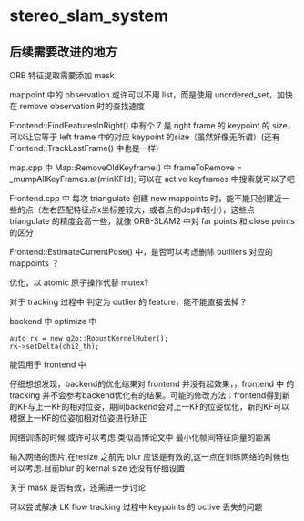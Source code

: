 # stereo_slam_system

## 后续需要改进的地方

ORB 特征提取需要添加 mask

mappoint 中的 observation 或许可以不用 list，而是使用 unordered_set，加快在 remove observation 时的查找速度

Frontend::FindFeaturesInRight() 中有个 7 是 right frame 的 keypoint 的 size，可以让它等于 left frame 中的对应 keypoint 的size（虽然好像无所谓）(还有 Frontend::TrackLastFrame() 中也是一样)

map.cpp 中 Map::RemoveOldKeyframe() 中 frameToRemove = _mumpAllKeyFrames.at(minKFId); 可以在 active keyframes 中搜索就可以了吧


Frontend.cpp 中 每次 triangulate 创建 new mappoints 时，能不能只创建近一些的点（左右匹配特征点x坐标差较大，或者点的depth较小），这些点 triangulate 的精度会高一些，就像 ORB-SLAM2 中对 far points 和 close points 的区分

Frontend::EstimateCurrentPose() 中，是否可以考虑删除 outlilers 对应的 mappoints ？

优化，以 atomic 原子操作代替 mutex?

对于 tracking 过程中 判定为 outlier 的 feature，能不能直接去掉？

backend 中 optimize 中 
```
auto rk = new g2o::RobustKernelHuber();
rk->setDelta(chi2_th);
```
能否用于 frontend 中

仔细想想发现，backend的优化结果对 frontend 并没有起效果，，frontend 中 的tracking 并不会参考backend优化有的结果。可能的修改方法：frontend得到新的KF与上一KF的相对位姿，期间backend会对上一KF的位姿优化，新的KF可以根据上一KF的位姿加相对位姿进行矫正


网络训练的时候 或许可以考虑 类似高博论文中 最小化帧间特征向量的距离

输入网络的图片,在resize 之前先 blur 应该是有效的,这一点在训练网络的时候也可以考虑.目前blur 的 kernal size 还没有仔细设置

关于 mask 是否有效，还需进一步讨论

可以尝试解决 LK flow tracking 过程中 keypoints 的 octive 丢失的问题